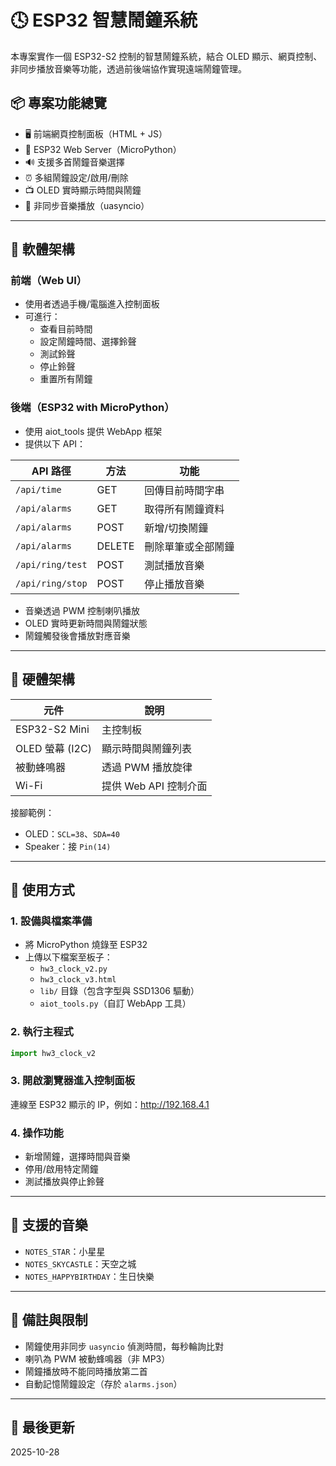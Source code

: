 
# 🕓 ESP32 智慧鬧鐘系統

本專案實作一個 ESP32-S2 控制的智慧鬧鐘系統，結合 OLED 顯示、網頁控制、非同步播放音樂等功能，透過前後端協作實現遠端鬧鐘管理。

## 📦 專案功能總覽

- 🖥 前端網頁控制面板（HTML + JS）
- 📡 ESP32 Web Server（MicroPython）
- 🔊 支援多首鬧鐘音樂選擇
- ⏰ 多組鬧鐘設定/啟用/刪除
- 📺 OLED 實時顯示時間與鬧鐘
- 🧠 非同步音樂播放（uasyncio）

---

## 🔧 軟體架構

### 前端（Web UI）
- 使用者透過手機/電腦進入控制面板
- 可進行：
  - 查看目前時間
  - 設定鬧鐘時間、選擇鈴聲
  - 測試鈴聲
  - 停止鈴聲
  - 重置所有鬧鐘

### 後端（ESP32 with MicroPython）
- 使用 aiot_tools 提供 WebApp 框架
- 提供以下 API：

| API 路徑 | 方法 | 功能 |
|---------|------|------|
| `/api/time` | GET | 回傳目前時間字串 |
| `/api/alarms` | GET | 取得所有鬧鐘資料 |
| `/api/alarms` | POST | 新增/切換鬧鐘 |
| `/api/alarms` | DELETE | 刪除單筆或全部鬧鐘 |
| `/api/ring/test` | POST | 測試播放音樂 |
| `/api/ring/stop` | POST | 停止播放音樂 |

- 音樂透過 PWM 控制喇叭播放
- OLED 實時更新時間與鬧鐘狀態
- 鬧鐘觸發後會播放對應音樂

---

## 🔌 硬體架構

| 元件 | 說明 |
|------|------|
| ESP32-S2 Mini | 主控制板 |
| OLED 螢幕 (I2C) | 顯示時間與鬧鐘列表 |
| 被動蜂鳴器 | 透過 PWM 播放旋律 |
| Wi-Fi | 提供 Web API 控制介面 |

接腳範例：
- OLED：`SCL=38`、`SDA=40`
- Speaker：接 `Pin(14)`

---

## 🚀 使用方式

### 1. 設備與檔案準備
- 將 MicroPython 燒錄至 ESP32
- 上傳以下檔案至板子：
  - `hw3_clock_v2.py`
  - `hw3_clock_v3.html`
  - `lib/` 目錄（包含字型與 SSD1306 驅動）
  - `aiot_tools.py`（自訂 WebApp 工具）

### 2. 執行主程式
```python
import hw3_clock_v2
```

### 3. 開啟瀏覽器進入控制面板
連線至 ESP32 顯示的 IP，例如：http://192.168.4.1

### 4. 操作功能
- 新增鬧鐘，選擇時間與音樂
- 停用/啟用特定鬧鐘
- 測試播放與停止鈴聲

---

## 🎵 支援的音樂

- `NOTES_STAR`：小星星
- `NOTES_SKYCASTLE`：天空之城
- `NOTES_HAPPYBIRTHDAY`：生日快樂

---

## 🧠 備註與限制

- 鬧鐘使用非同步 `uasyncio` 偵測時間，每秒輪詢比對
- 喇叭為 PWM 被動蜂鳴器（非 MP3）
- 鬧鐘播放時不能同時播放第二首
- 自動記憶鬧鐘設定（存於 `alarms.json`）

---

## 📅 最後更新

2025-10-28
